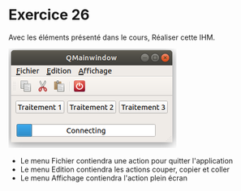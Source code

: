 # Exercice 26

Avec les éléments présenté dans le cours, Réaliser cette IHM.

![IHM](ihm.png)

* Le menu Fichier contiendra une action pour quitter l'application
* Le menu Edition contiendra les actions couper, copier et coller
* Le menu Affichage contiendra l'action plein écran
